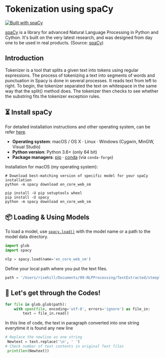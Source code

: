 Tokenization using spaCy
========================
[![Built with spaCy](https://img.shields.io/badge/made%20with%20❤%20and-spaCy-09a3d5.svg)](https://spacy.io)

[spaCy](https://github.com/explosion/spaCy) is a library for advanced Natural Language Processing in Python and Cython. It's built on the very latest research, and was designed from day one to be used in real products. (Source: [spaCy](https://github.com/explosion/spaCy))

Introduction
------------
Tokenizer is a tool that splits a given text into tokens using regular expressions. The process of tokenizing a text into segments of words and punctuation in Spacy is done in several processes. It reads text from left to right. To begin, the tokenizer separated the text on whitespace in the same way that the split() method does. The tokenizer then checks to see whether the substring fits the tokenizer exception rules.

## ⏳ Install spaCy

For detailed installation instructions and other operating system, can be refer
[here](https://spacy.io/usage).

- **Operating system**: macOS / OS X · Linux · Windows (Cygwin, MinGW, Visual
  Studio)
- **Python version**: Python 3.6+ (only 64 bit)
- **Package managers**: [pip] · [conda] (via `conda-forge`)

[pip]: https://pypi.org/project/spacy/
[conda]: https://anaconda.org/conda-forge/spacy

Installation for macOS (my operating system):

```
# Download best-matching version of specific model for your spaCy installation
python -m spacy download en_core_web_sm

pip install -U pip setuptools wheel
pip install -U spacy
python -m spacy download en_core_web_sm
```
## 📦 Loading & Using Models
To load a model, use [`spacy.load()`](https://spacy.io/api/top-level#spacy.load)
with the model name or a path to the model data directory.

```python
import glob
import spacy

nlp = spacy.load(name='en_core_web_sm')
```

Define your local path where you put the text files.
```python
path = '/Users/risehill/Documents/09-NLPProcessing/TextExtracted/steeples1998.txt'
```
## 👾 Let's get through the Codes!
```python
for file in glob.glob(path):
    with open(file, encoding='utf-8', errors='ignore') as file_in:
        text = file_in.read()
```
In this line of code, the text in paragraph converted into one string everytime it is found any new line
```python
# Replace the newline as one string
 Newtext = text.replace('\n', ' ')
# Check number of text contents in original Text files
 print(len(Newtext))
```

